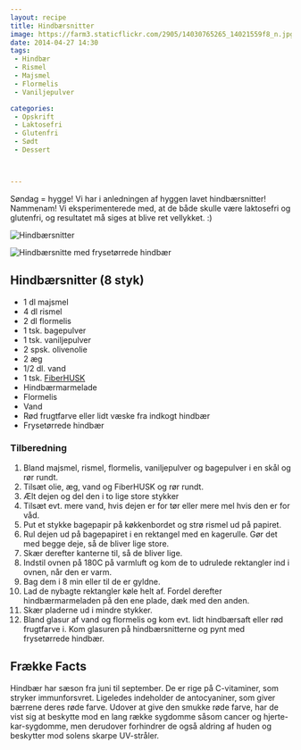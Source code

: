 ```yaml
---
layout: recipe
title: Hindbærsnitter
image: https://farm3.staticflickr.com/2905/14030765265_14021559f8_n.jpg
date: 2014-04-27 14:30
tags:
 - Hindbær
 - Rismel
 - Majsmel
 - Flormelis
 - Vaniljepulver

categories:
 - Opskrift
 - Laktosefri
 - Glutenfri
 - Sødt
 - Dessert



---
```


Søndag = hygge! Vi har i anledningen af hyggen lavet hindbærsnitter! Nammenam! Vi eksperimenterede med, at de både skulle være laktosefri og glutenfri, og resultatet må siges at blive ret vellykket. :) 




![Hindbærsnitter](https://farm3.staticflickr.com/2905/14030765265_14021559f8_z.jpg)


![Hindbærsnitte med frysetørrede hindbær](https://farm6.staticflickr.com/5044/14007654216_3bd2f891d5_z.jpg)




## Hindbærsnitter (8 styk)
- 1 dl majsmel
- 4 dl rismel
- 2 dl flormelis
- 1 tsk. bagepulver
- 1 tsk. vaniljepulver
- 2 spsk. olivenolie
- 2 æg
- 1/2 dl. vand
- 1 tsk. [FiberHUSK](http://husk.dk/)
- Hindbærmarmelade
- Flormelis
- Vand
- Rød frugtfarve eller lidt væske fra indkogt hindbær
- Frysetørrede hindbær



### Tilberedning
1. Bland majsmel, rismel, flormelis, vaniljepulver og bagepulver i en skål og rør rundt.
2. Tilsæt olie, æg, vand og FiberHUSK og rør rundt.
3. Ælt dejen og del den i to lige store stykker
4. Tilsæt evt. mere vand, hvis dejen er for tør eller mere mel hvis den er for våd.
5. Put et stykke bagepapir på køkkenbordet og strø rismel ud på papiret. 
6. Rul dejen ud på bagepapiret i en rektangel med en kagerulle. Gør det med begge deje, så de bliver lige store.
7. Skær derefter kanterne til, så de bliver lige.
8. Indstil ovnen på 180C på varmluft og kom de to udrulede rektangler ind i ovnen, når den er varm.
9. Bag dem i 8 min eller til de er gyldne.
10. Lad de nybagte rektangler køle helt af. Fordel derefter hindbærmarmeladen på den ene plade, dæk med den anden.
11. Skær pladerne ud i mindre stykker.
12. Bland glasur af vand og flormelis og kom evt. lidt hindbærsaft eller rød frugtfarve i. Kom glasuren på hindbærsnitterne og pynt med frysetørrede hindbær.
















## Frække Facts
Hindbær har sæson fra juni til september. De er rige på C-vitaminer, som stryker immunforsvret. Ligeledes indeholder de antocyaniner, som giver bærrene deres røde farve. Udover at give den smukke røde farve, har de vist sig at beskytte mod en lang række sygdomme såsom cancer og hjerte-kar-sygdomme, men derudover forhindrer de også
aldring af huden og beskytter mod solens skarpe UV-stråler. 